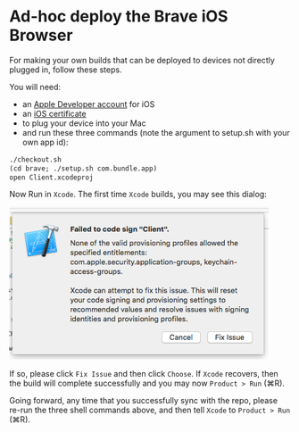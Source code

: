 # Ad-hoc deploy the Brave iOS Browser  

For making your own builds that can be deployed to devices not directly plugged in, follow these steps.

You will need:

- an [Apple Developer account](https://developer.apple.com) for iOS
- an [iOS certificate](https://developer.apple.com/account/ios/certificate/certificateList.action)
- to plug your device into your Mac
- and run these three commands (note the argument to setup.sh with your own app id):
```
./checkout.sh
(cd brave; ./setup.sh com.bundle.app)
open Client.xcodeproj
```
    
Now Run in `Xcode`. The first time `Xcode` builds, 
you may see this dialog:

<img src='images/failed-to-sign.png' />

If so, please click `Fix Issue` and then click `Choose`.
If `Xcode` recovers,
then the build will complete successfully and you may now `Product > Run` (&#8984;R).

Going forward,
any time that you successfully sync with the repo,
please re-run the three shell commands above,
and then tell `Xcode` to `Product > Run` (&#8984;R).
